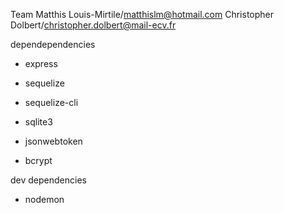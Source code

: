 Team
Matthis Louis-Mirtile/matthislm@hotmail.com
Christopher Dolbert/christopher.dolbert@mail-ecv.fr

dependependencies
- express
- sequelize
- sequelize-cli
- sqlite3


- jsonwebtoken
- bcrypt

dev dependencies
- nodemon